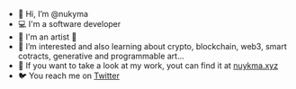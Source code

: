 - 👋 Hi, I’m @nukyma
- 💻 I'm a software developer
- 🎨 I'm an artist 🎹
- 🧠 I’m interested and also learning about crypto, blockchain, web3, smart cotracts, generative and programmable art...
- 👀 If you want to take a look at my work, yout can find it at [nuykma.xyz](https://www.nukyma.xyz)
- 🐦 You reach me on [Twitter](https://twitter.com/nukyma)


<!---
nukyma/nukyma is a ✨ special ✨ repository because its `README.md` (this file) appears on your GitHub profile.
You can click the Preview link to take a look at your changes.
--->
